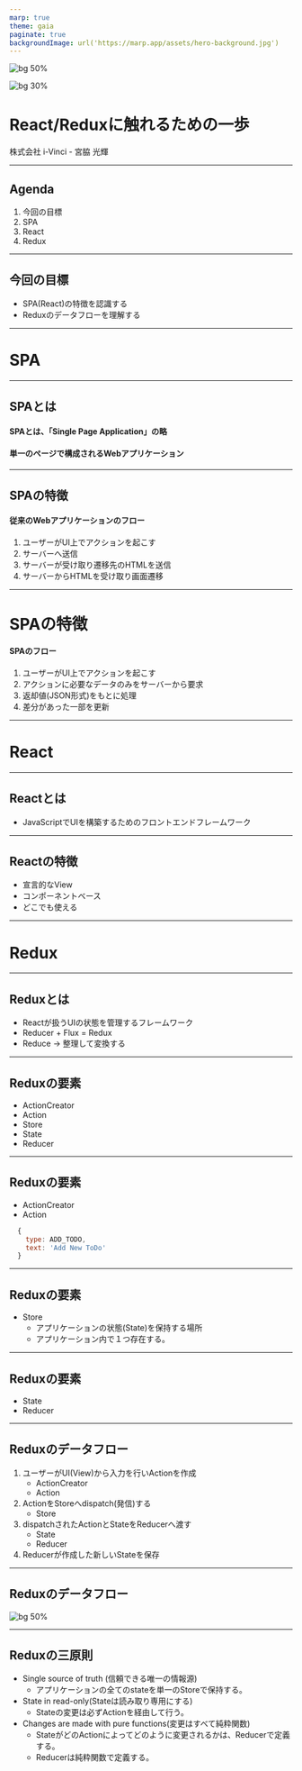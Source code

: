 ```yaml
---
marp: true
theme: gaia
paginate: true
backgroundImage: url('https://marp.app/assets/hero-background.jpg')
---
```

<!-- class: lead -->
![bg 50%](https://upload.wikimedia.org/wikipedia/commons/a/a7/React-icon.svg)

![bg 30%](https://raw.githubusercontent.com/reduxjs/redux/master/logo/logo.png)

# **React/Reduxに触れるための一歩**

株式会社 i-Vinci - 宮脇 光輝

---
<!-- class: default -->
<!-- header: Agenda -->
## Agenda

1. 今回の目標
2. SPA
3. React
4. Redux

---
<!-- class: default -->
<!-- header: SPA -->
## 今回の目標

- SPA(React)の特徴を認識する
- Reduxのデータフローを理解する

---
<!-- class: lead -->
<!-- header: SPA -->
# SPA

---
<!-- class: default -->
## SPAとは

#### SPAとは、「Single Page Application」の略

#### 単一のページで構成されるWebアプリケーション

---
<!-- class: default -->
## SPAの特徴

#### 従来のWebアプリケーションのフロー

1. ユーザーがUI上でアクションを起こす
2. サーバーへ送信
3. サーバーが受け取り遷移先のHTMLを送信
4. サーバーからHTMLを受け取り画面遷移

---
<!-- class: default -->

# SPAの特徴

#### SPAのフロー

1. ユーザーがUI上でアクションを起こす
2. アクションに必要なデータのみをサーバーから要求
3. 返却値(JSON形式)をもとに処理
4. 差分があった一部を更新

---
<!-- class: lead -->
<!-- header: React -->
# React

---
<!-- class: default -->
## Reactとは

- JavaScriptでUIを構築するためのフロントエンドフレームワーク

---
<!-- class: default -->
## Reactの特徴

- 宣言的なView
- コンポーネントベース
- どこでも使える

---
<!-- class: lead -->
<!-- header: Redux -->
# Redux

---
<!-- class: default -->
## Reduxとは

- Reactが扱うUIの状態を管理するフレームワーク
- Reducer + Flux = Redux
- Reduce → 整理して変換する

---
<!-- class: default -->
## Reduxの要素

- ActionCreator
- Action
- Store
- State
- Reducer

---
<!-- class: default -->

## Reduxの要素

- ActionCreator
- Action

```js
  {
    type: ADD_TODO,
    text: 'Add New ToDo'
  }
```

---
<!-- class: default -->
## Reduxの要素

- Store
  - アプリケーションの状態(State)を保持する場所
  - アプリケーション内で１つ存在する。

---
<!-- class: default -->
## Reduxの要素

- State
- Reducer

---
<!-- class: default -->
## Reduxのデータフロー

1. ユーザーがUI(View)から入力を行いActionを作成
    - ActionCreator
    - Action
2. ActionをStoreへdispatch(発信)する
    - Store
3. dispatchされたActionとStateをReducerへ渡す
    - State
    - Reducer
4. Reducerが作成した新しいStateを保存

---
<!-- class: default -->
<!-- _footer: 引用元:[https://staltz.com/unidirectional-user-interface-architectures.html] -->
## Reduxのデータフロー

![bg 50%](https://s3.amazonaws.com/media-p.slid.es/uploads/364812/images/2484790/ARCH-Redux2-extended-real-declerative.gif)

---
<!-- class: default -->
## Reduxの三原則

- Single source of truth (信頼できる唯一の情報源)
  - アプリケーションの全てのstateを単一のStoreで保持する。
- State in read-only(Stateは読み取り専用にする)
  - Stateの変更は必ずActionを経由して行う。
- Changes are made with pure functions(変更はすべて純粋関数)
  - StateがどのActionによってどのように変更されるかは、Reducerで定義する。
  - Reducerは純粋関数で定義する。
